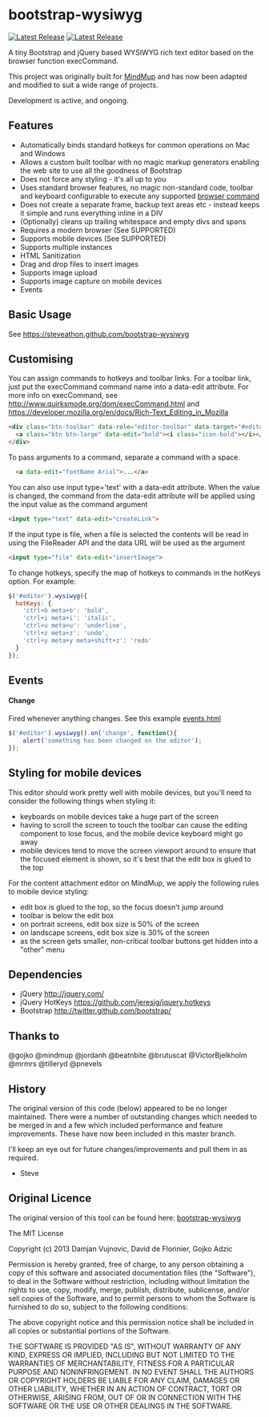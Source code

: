 bootstrap-wysiwyg
=================
[![Latest Release](https://img.shields.io/github/release/steveathon/bootstrap-wysiwyg.svg)](https://github.com/steveathon/bootstrap-wysiwyg)
[![Latest Release](https://img.shields.io/github/license/steveathon/apistatus.svg)](LICENSE.md)

A tiny Bootstrap and jQuery based WYSIWYG rich text editor based on the browser function execCommand.

This project was originally built for [MindMup](http://www.mindmup.com) and has now been adapted and modified to suit a wide range of projects.

Development is active, and ongoing.

Features
-----------

* Automatically binds standard hotkeys for common operations on Mac and Windows
* Allows a custom built toolbar with no magic markup generators enabling the web site to use all the goodness of Bootstrap
* Does not force any styling - it's all up to you
* Uses standard browser features, no magic non-standard code, toolbar and keyboard configurable to execute any supported [browser command](https://developer.mozilla.org/en/docs/Rich-Text_Editing_in_Mozilla
)
* Does not create a separate frame, backup text areas etc - instead keeps it simple and runs everything inline in a DIV
* (Optionally) cleans up trailing whitespace and empty divs and spans
* Requires a modern browser (See SUPPORTED)
* Supports mobile devices (See SUPPORTED)
* Supports multiple instances
* HTML Sanitization
* Drag and drop files to insert images
* Supports image upload
* Supports image capture on mobile devices
* Events

Basic Usage
-----------

See https://steveathon.github.com/bootstrap-wysiwyg

Customising
-----------
You can assign commands to hotkeys and toolbar links. For a toolbar link, just put the execCommand command name into a data-edit attribute.
For more info on execCommand, see http://www.quirksmode.org/dom/execCommand.html and https://developer.mozilla.org/en/docs/Rich-Text_Editing_in_Mozilla

```html
<div class="btn-toolbar" data-role="editor-toolbar" data-target="#editor">
  <a class="btn btn-large" data-edit="bold"><i class="icon-bold"></i></a>
</div>
```

To pass arguments to a command, separate a command with a space.

```html
  <a data-edit="fontName Arial">...</a>
```

You can also use input type='text' with a data-edit attribute. When the value
is changed, the command from the data-edit attribute will be applied using the
input value as the command argument

```html
<input type="text" data-edit="createLink">
```
If the input type is file, when a file is selected the contents will be read in using the FileReader API and the data URL will be used as the argument

```html
<input type="file" data-edit="insertImage">
```

To change hotkeys, specify the map of hotkeys to commands in the hotKeys option. For example:

```javascript
$('#editor').wysiwyg({
  hotKeys: {
    'ctrl+b meta+b': 'bold',
    'ctrl+i meta+i': 'italic',
    'ctrl+u meta+u': 'underline',
    'ctrl+z meta+z': 'undo',
    'ctrl+y meta+y meta+shift+z': 'redo'
  }
});
```

Events
------

#### Change
Fired whenever anything changes. See this example [events.html](examples/events.html)
```javascript
$('#editor').wysiwyg().on('change', function(){
	alert('something has been changed on the editor');
});
```

Styling for mobile devices
--------------------------

This editor should work pretty well with mobile devices, but you'll need to consider the following things when styling it:
- keyboards on mobile devices take a huge part of the screen
- having to scroll the screen to touch the toolbar can cause the editing component to lose focus, and the mobile device keyboard might go away
- mobile devices tend to move the screen viewport around to ensure that the focused element is shown, so it's best that the edit box is glued to the top

For the content attachment editor on MindMup, we apply the following rules to mobile device styling:
- edit box is glued to the top, so the focus doesn't jump around
- toolbar is below the edit box
- on portrait screens, edit box size is 50% of the screen
- on landscape screens, edit box size is 30% of the screen
- as the screen gets smaller, non-critical toolbar buttons get hidden into a "other" menu

Dependencies
------------
* jQuery http://jquery.com/
* jQuery HotKeys https://github.com/jeresig/jquery.hotkeys
* Bootstrap http://twitter.github.com/bootstrap/

Thanks to
------------
@gojko 					@mindmup			@jordanh
@beatnbite				@brutuscat			@VictorBjelkholm
@mrmrs 					@tilleryd 			@pnevels

History
------------

The original version of this code (below) appeared to be no longer maintained. There
were a number of outstanding changes which needed to be merged in and a few which
included performance and feature improvements. These have now been included in this
master branch.

I'll keep an eye out for future changes/improvements and pull them in as required.

- Steve

Original Licence
------------

The original version of this tool can be found here:
[bootstrap-wysiwyg](https://github.com/mindmup/bootstrap-wysiwyg)

The MIT License

Copyright (c) 2013 Damjan Vujnovic, David de Florinier, Gojko Adzic

Permission is hereby granted, free of charge, to any person obtaining a copy of
this software and associated documentation files (the "Software"), to deal in
the Software without restriction, including without limitation the rights to
use, copy, modify, merge, publish, distribute, sublicense, and/or sell copies
of the Software, and to permit persons to whom the Software is furnished to do
so, subject to the following conditions:

The above copyright notice and this permission notice shall be included in all
copies or substantial portions of the Software.

THE SOFTWARE IS PROVIDED "AS IS", WITHOUT WARRANTY OF ANY KIND, EXPRESS OR
IMPLIED, INCLUDING BUT NOT LIMITED TO THE WARRANTIES OF MERCHANTABILITY,
FITNESS FOR A PARTICULAR PURPOSE AND NONINFRINGEMENT. IN NO EVENT SHALL THE
AUTHORS OR COPYRIGHT HOLDERS BE LIABLE FOR ANY CLAIM, DAMAGES OR OTHER
LIABILITY, WHETHER IN AN ACTION OF CONTRACT, TORT OR OTHERWISE, ARISING FROM,
OUT OF OR IN CONNECTION WITH THE SOFTWARE OR THE USE OR OTHER DEALINGS IN THE
SOFTWARE.
